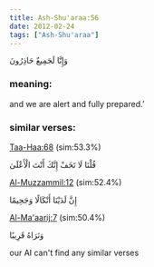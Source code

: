 ```yaml
---
title: Ash-Shu'araa:56
date: 2012-02-24
tags: ["Ash-Shu'araa"]
---
```

وَإِنَّا لَجَمِيعٌ حَاذِرُونَ
### meaning: 
and we are alert and fully prepared.’
### similar verses: 

[Taa-Haa:68](/20/68) (sim:53.3%)

قُلْنَا لَا تَخَفْ إِنَّكَ أَنْتَ الْأَعْلَىٰ

[Al-Muzzammil:12](/73/12) (sim:52.4%)

إِنَّ لَدَيْنَا أَنْكَالًا وَجَحِيمًا

[Al-Ma'aarij:7](/70/7) (sim:50.4%)

وَنَرَاهُ قَرِيبًا

our AI can't find any similar verses

